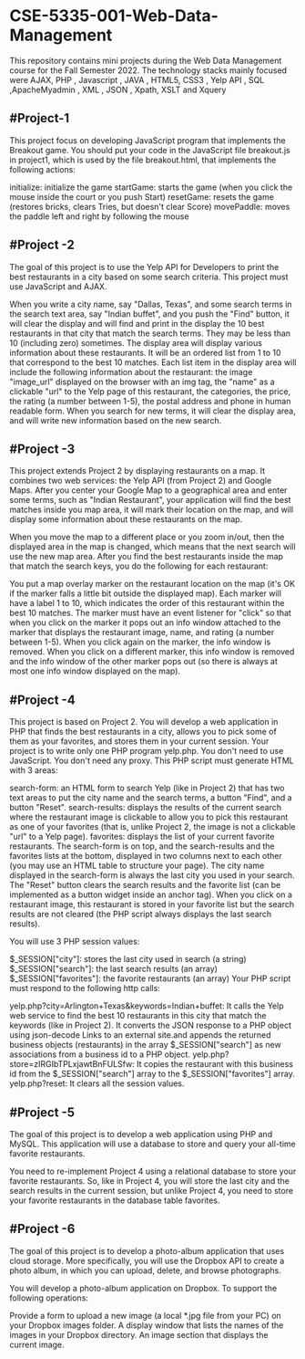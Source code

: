 # CSE-5335-001-Web-Data-Management
This repository  contains mini projects during the Web Data Management course for the Fall Semester 2022. The technology  stacks mainly focused were AJAX, PHP , Javascript , JAVA , HTML5, CSS3 , Yelp API , SQL ,ApacheMyadmin , XML , JSON , Xpath, XSLT and Xquery  

#Project-1 
-----------------------------------------------------------------------------------------------------------------------------------------------------------------------------------------------------------------------------------------------------------------------------------
This project focus on developing  JavaScript program that implements the Breakout game. You should put your code in the JavaScript file breakout.js in project1, which is used by the file breakout.html, that implements the following actions:

initialize: initialize the game
startGame: starts the game (when you click the mouse inside the court or you push Start)
resetGame: resets the game (restores bricks, clears Tries, but doesn't clear Score)
movePaddle: moves the paddle left and right by following the mouse


#Project -2
-----------------------------------------------------------------------------------------------------------------------------------------------------------

The goal of this project is to use the Yelp API for Developers to print the best restaurants in a city based on some search criteria. This project must use JavaScript and AJAX. 

When you write a city name, say "Dallas, Texas", and some search terms in the search text area, say "Indian buffet", and you push the "Find" button, it will clear the display and will find and print in the display the 10 best restaurants in that city that match the search terms. They may be less than 10 (including zero) sometimes. The display area will display various information about these restaurants. It will be an ordered list from 1 to 10 that correspond to the best 10 matches. Each list item in the display area will include the following information about the restaurant: the image "image_url" displayed on the browser with an img tag, the "name" as a clickable "url" to the Yelp page of this restaurant, the categories, the price, the rating (a number between 1-5), the postal address and phone in human readable form. When you search for new terms, it will clear the display area, and will write new information based on the new search.

#Project -3
-----------------------------------------------------------------------------------------------------------------------------------------------------------
This project extends Project 2 by displaying restaurants on a map. It combines two web services: the Yelp API (from Project 2) and Google Maps. After you center your Google Map to a geographical area and enter some terms, such as "Indian Restaurant", your application will find the best matches inside you map area, it will mark their location on the map, and will display some information about these restaurants on the map.

When you move the map to a different place or you zoom in/out, then the displayed area in the map is changed, which means that the next search will use the new map area. After you find the best restaurants inside the map that match the search keys, you do the following for each restaurant:

You put a map overlay marker on the restaurant location on the map (it's OK if the marker falls a little bit outside the displayed map). Each marker will have a label 1 to 10, which indicates the order of this restaurant within the best 10 matches.
The marker must have an event listener for "click" so that when you click on the marker it pops out an info window attached to the marker that displays the restaurant image, name, and rating (a number between 1-5). When you click again on the marker, the info window is removed. When you click on a different marker, this info window is removed and the info window of the other marker pops out (so there is always at most one info window displayed on the map).


#Project -4
----------------------------------------------------------------------------------------------------------------------------------------------------------

This project is based on Project 2. You will develop a web application in PHP that finds the best restaurants in a city, allows you to pick some of them as your favorites, and stores them in your current session. Your project is to write only one PHP program yelp.php. You don't need to use JavaScript. You don't need any proxy. This PHP script must generate HTML with 3 areas:

search-form: an HTML form to search Yelp (like in Project 2) that has two text areas to put the city name and the search terms, a button "Find", and a button "Reset".
search-results: displays the results of the current search where the restaurant image is clickable to allow you to pick this restaurant as one of your favorites (that is, unlike Project 2, the image is not a clickable "url" to a Yelp page).
favorites: displays the list of your current favorite restaurants.
The search-form is on top, and the search-results and the favorites lists at the bottom, displayed in two columns next to each other (you may use an HTML table to structure your page). The city name displayed in the search-form is always the last city you used in your search. The "Reset" button clears the search results and the favorite list (can be implemented as a button widget inside an anchor tag). When you click on a restaurant image, this restaurant is stored in your favorite list but the search results are not cleared (the PHP script always displays the last search results).

You will use 3 PHP session values:

$_SESSION["city"]: stores the last city used in search (a string)
$_SESSION["search"]: the last search results (an array)
$_SESSION["favorites"]: the favorite restaurants (an array)
Your PHP script must respond to the following http calls:

yelp.php?city=Arlington+Texas&keywords=Indian+buffet: It calls the Yelp web service to find the best 10 restaurants in this city that match the keywords (like in Project 2). It converts the JSON response to a PHP object using json-decode Links to an external site.and appends the returned business objects (restaurants) in the array $_SESSION["search"] as new associations from a business id to a PHP object.
yelp.php?store=zIRGIbTPLxjawtBnFULSfw: It copies the restaurant with this business id from the $_SESSION["search"] array to the $_SESSION["favorites"] array.
yelp.php?reset: It clears all the session values.

#Project -5
----------------------------------------------------------------------------------------------------------------------------------------------------------
The goal of this project is to develop a web application using PHP and MySQL. This application will use a database to store and query your all-time favorite restaurants.


You need to re-implement Project 4 using a relational database to store your favorite restaurants. So, like in Project 4, you will store the last city and the search results in the current session, but unlike Project 4, you need to store your favorite restaurants in the database table favorites.

#Project -6
----------------------------------------------------------------------------------------------------------------------------------------------------------

The goal of this project is to develop a photo-album application that uses cloud storage. More specifically, you will use the Dropbox API to create a photo album, in which you can upload, delete, and browse photographs.

You will develop a photo-album application on Dropbox.  To support the following operations:

Provide a form to upload a new image (a local *.jpg file from your PC) on your Dropbox images folder. 
A display window that lists the names of the images in your Dropbox directory. 
An image section that displays the current image. 

